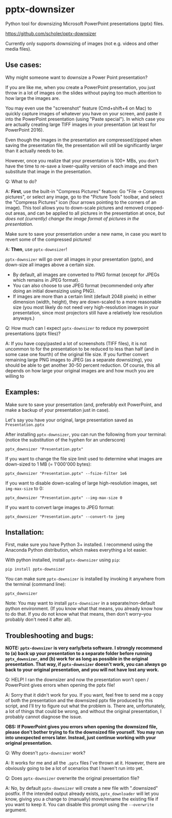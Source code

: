 pptx-downsizer
==============

Python tool for downsizing Microsoft PowerPoint presentations (pptx) files.

https://github.com/scholer/pptx-downsizer

Currently only supports downsizing of images (not e.g. videos and other media files).


Use cases:
----------

Why might someone want to downsize a Power Point presentation?

If you are like me, when you create a PowerPoint presentation,
you just throw in a lot of images on the slides without paying
too much attention to how large the images are.

You may even use the "screenshot" feature (Cmd+shift+4 on Mac)
to quickly capture images of whatever you have on your screen,
and paste it into the PowerPoint presentation (using "Paste special").
In which case you are actually creating large TIFF images in your presentation (at least for PowerPoint 2016).

Even though the images in the presentation are compressed/zipped when saving the presentation file,
the presentation will still be significantly larger than it actually needs to be.

However, once you realize that your presentation is 100+ MBs,
you don't have the time to re-save a lower-quality version of each image
and then substitute that image in the presentation.

Q: What to do?

A: **First**, use the built-in "Compress Pictures" feature:
Go "File -> Compress pictures", or select any image, go to the "Picture Tools" toolbar,
and select the "Compress Pictures" icon (four arrows pointing to the corners of an image).
This tool allows you to down-scale pictures and removed cropped-out areas,
and can be applied to all pictures in the presentation at once,
*but does not (currently) change the image format of pictures in the presentation.*

Make sure to save your presentation under a new name, in case you want to revert some of the compressed pictures!

A: **Then**, use ``pptx-downsizer``!

`pptx-downsizer` will go over all images in your presentation (pptx),
and down-size all images above a certain size.

* By default, all images are converted to PNG format (except for JPEGs which remains in JPEG format).
* You can also choose to use JPEG format (recommended only after doing an initial downsizing using PNG).
* If images are more than a certain limit (default 2048 pixels) in either dimension (width, height),
    they are down-scaled to a more reasonable size (you most likely do not need very high-resolution
    images in your presentation, since most projectors still have a relatively low resolution anyways.)


Q: How much can I expect ``pptx-downsizer`` to reduce my powerpoint presentations (pptx files)?

A: If you have copy/pasted a lot of screenshots (TIFF files), it is not uncommon to for the presentation to
   be reduced to less than half (and in some case one fourth) of the original file size.
   If you further convert remaining large PNG images to JPEG (as a separate downsizing), you
   should be able to get another 30-50 percent reduction.
   Of course, this all depends on how large your original images are and how much you are willing to



Examples:
---------

Make sure to save your presentation (and, preferably exit PowerPoint,
and make a backup of your presentation just in case).

Let's say you have your original, large presentation saved as ``Presentation.pptx``

After installing ``pptx-downsizer``, you can run the following from your terminal:
(notice the substitution of the hyphen for an underscore)

    pptx_downsizer "Presentation.pptx"

If you want to change the file size limit used to determine what images are down-sized to 1 MB (= 1'000'000 bytes):

    pptx_downsizer "Presentation.pptx" --fsize-filter 1e6

If you want to disable down-scaling of large high-resolution images, set ``img-max-size`` to 0:

    pptx_downsizer "Presentation.pptx" --img-max-size 0

If you want to convert large images to JPEG format:

    pptx_downsizer "Presentation.pptx" --convert-to jpeg




Installation:
-------------

First, make sure you have Python 3+ installed. I recommend using the Anaconda Python distribution,
which makes everything a lot easier.


With python installed, install ``pptx-downsizer`` using ``pip``:

    pip install pptx-downsizer


You can make sure ``pptx-downsizer`` is installed by invoking it anywhere from the terminal (command line):

    pptx_downsizer


Note: You may want to install ``pptx-downsizer`` in a separate/non-default python environment.
(If you know what that means, you already know how to do that.
If you do not know what that means, then don't worry–you probably don't need it after all).



Troubleshooting and bugs:
-------------------------

**NOTE: ``pptx-downsizer`` is very early/beta software. I strongly recommend to
(a) back up your presentation to a separate folder before running ``pptx_downsizer``, and
(b) work for as long as possible in the original presentation.
That way, if ``pptx-downsizer`` doesn't work, you can always go back to your original presentation,
and you will not have lost any work.**


Q: HELP! I ran the downsizer and now the presentation won't open / PowerPoint gives errors when opening the pptx file!

A: Sorry that it didn't work for you.
    If you want, feel free to send me a copy of both the presentation
    and the downsized pptx file produced by this script, and I'll try to figure out what the problem is.
    There are, unfortunately, a lot of things that could be wrong,
    and without the original presentation, I probably cannot diagnose the issue.

**OBS: If PowerPoint gives you errors when opening the downsized file,
please don't bother trying to fix the downsized file yourself.
You may run into unexpected errors later.
Instead, just continue working with your original presentation.**


Q: Why doesn't ``pptx-downsizer`` work?

A: It works for me and all the `.pptx` files I've thrown at it.
   However, there are obviously going to be a lot of scenarios that I haven't run into yet.


Q: Does ``pptx-downsizer`` overwrite the original presentation file?

A: No, by default ``pptx-downsizer`` will create a new file with ".downsized" postfix.
    If the intended output already exists, ``pptx_downloader`` will let you know,
    giving you a change to (manually) move/rename the existing file if you want to keep it.
    You can disable this prompt using the ``--overwrite`` argument.



